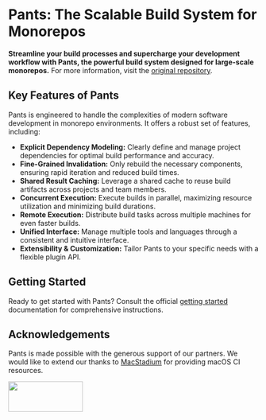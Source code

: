 # Pants: The Scalable Build System for Monorepos

**Streamline your build processes and supercharge your development workflow with Pants, the powerful build system designed for large-scale monorepos.** For more information, visit the [original repository](https://github.com/pantsbuild/pants).

## Key Features of Pants

Pants is engineered to handle the complexities of modern software development in monorepo environments. It offers a robust set of features, including:

*   **Explicit Dependency Modeling:** Clearly define and manage project dependencies for optimal build performance and accuracy.
*   **Fine-Grained Invalidation:** Only rebuild the necessary components, ensuring rapid iteration and reduced build times.
*   **Shared Result Caching:** Leverage a shared cache to reuse build artifacts across projects and team members.
*   **Concurrent Execution:** Execute builds in parallel, maximizing resource utilization and minimizing build durations.
*   **Remote Execution:** Distribute build tasks across multiple machines for even faster builds.
*   **Unified Interface:** Manage multiple tools and languages through a consistent and intuitive interface.
*   **Extensibility & Customization:** Tailor Pants to your specific needs with a flexible plugin API.

## Getting Started

Ready to get started with Pants? Consult the official [getting started](https://www.pantsbuild.org/stable/docs/getting-started) documentation for comprehensive instructions.

## Acknowledgements

Pants is made possible with the generous support of our partners. We would like to extend our thanks to [MacStadium](https://www.macstadium.com/) for providing macOS CI resources.

<img width="150" height="61" src="https://uploads-ssl.webflow.com/5ac3c046c82724970fc60918/5c019d917bba312af7553b49_MacStadium-developerlogo.png">